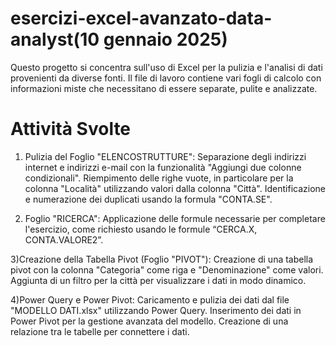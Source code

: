 # esercizi-excel-avanzato-data-analyst(10 gennaio 2025)
Questo progetto si concentra sull'uso di Excel per la pulizia e l'analisi di dati provenienti da diverse fonti. Il file di lavoro contiene vari fogli di calcolo con informazioni miste che necessitano di essere separate, pulite e analizzate.
# Attività Svolte
1) Pulizia del Foglio "ELENCOSTRUTTURE":
Separazione degli indirizzi internet e indirizzi e-mail con la funzionalità "Aggiungi due colonne condizionali".
Riempimento delle righe vuote, in particolare per la colonna "Località" utilizzando valori dalla colonna "Città".
Identificazione e numerazione dei duplicati usando la formula "CONTA.SE".

2) Foglio "RICERCA":
Applicazione delle formule necessarie per completare l'esercizio, come richiesto usando le formule “CERCA.X, CONTA.VALORE2”.

3)Creazione della Tabella Pivot (Foglio "PIVOT"):
Creazione di una tabella pivot con la colonna "Categoria" come riga e "Denominazione" come valori.
Aggiunta di un filtro per la città per visualizzare i dati in modo dinamico.

4)Power Query e Power Pivot:
Caricamento e pulizia dei dati dal file "MODELLO DATI.xlsx" utilizzando Power Query.
Inserimento dei dati in Power Pivot per la gestione avanzata del modello.
Creazione di una relazione tra le tabelle per connettere i dati.
